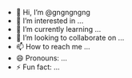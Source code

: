 - 👋 Hi, I’m @gngngngng
- 👀 I’m interested in ...
- 🌱 I’m currently learning ...
- 💞️ I’m looking to collaborate on ...
- 📫 How to reach me ...
- 😄 Pronouns: ...
- ⚡ Fun fact: ...

<!---
gngngngng/gngngngng is a ✨ special ✨ repository because its `README.md` (this file) appears on your GitHub profile.
You can click the Preview link to take a look at your changes.
--->
